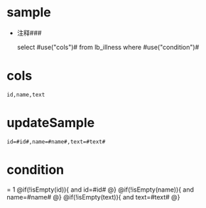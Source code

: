 sample
===
* 注释###

    select #use("cols")# from lb_illness  where  #use("condition")#

cols
===
	id,name,text

updateSample
===

	id=#id#,name=#name#,text=#text#

condition
===
= 1
    @if(!isEmpty(id)){
     and id=#id#
    @}
    @if(!isEmpty(name)){
     and name=#name#
    @}
    @if(!isEmpty(text)){
     and text=#text#
    @}
